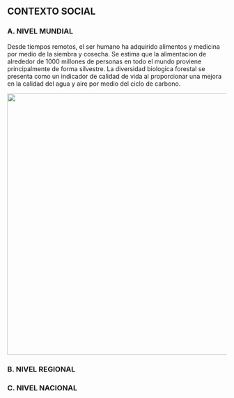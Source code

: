 ## CONTEXTO SOCIAL 

### A. NIVEL MUNDIAL 

Desde tiempos remotos, el ser humano ha adquirido alimentos y medicina por medio de la siembra y cosecha. 
Se estima que la alimentacion de alrededor de 1000 millones de personas en todo el mundo proviene principalmente de forma silvestre. La diversidad biologica forestal se presenta como un  indicador de calidad de vida al proporcionar una mejora en la calidad del agua y aire por medio del ciclo de carbono. 

<p align="center"><img src="https://github.com/stephany-toribio/Repositorio-BioTech/blob/main/Imagenes/bosque_mundial.jpeg" width="600" style="margin: auto;"></p>

### B. NIVEL REGIONAL 


### C. NIVEL NACIONAL



